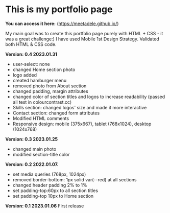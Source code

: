 # This is my portfolio page

**You can access it here:** (https://meetadele.github.io/)

My main goal was to create this portfolio page purely with HTML + CSS - it was a great challenge:) I have used Mobile 1st Design Strategy. Validated both HTML & CSS code.

**Version: 0.4 2023.01.31**

- user-select: none
- changed Home section photo
- logo added
- created hamburger menu
- removed photo from About section
- changed padding, margin attributes
- changed color of section titles and logos to increase readability (passed all test in colourcontrast.cc)
- Skills section: changed logos' size and made it more interactive
- Contact section: changed form attributes
- Modified HTML comments
- Responsive design: mobile (375x667), tablet (768x1024), desktop (1024x768)

**Version: 0.3 2023.01.25**

- changed main photo
- modified section-title color

**Version: 0.2 2022.01.07.**

- set media queries (768px, 1024px)
- removed border-bottom: 1px solid var(--red) at all sections
- changed header padding 2% to 1%
- set padding-top:60px to all section titles
- set padding-top 10px to Home section

**Version: 0.1 2023.01.06**
First release
